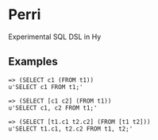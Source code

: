 Perri
=====

Experimental SQL DSL in Hy

Examples
--------

```
=> (SELECT c1 (FROM t1))
u'SELECT c1 FROM t1;'
```

```
=> (SELECT [c1 c2] (FROM t1))
u'SELECT c1, c2 FROM t1;'
```

```
=> (SELECT [t1.c1 t2.c2] (FROM [t1 t2]))
u'SELECT t1.c1, t2.c2 FROM t1, t2;'
```
